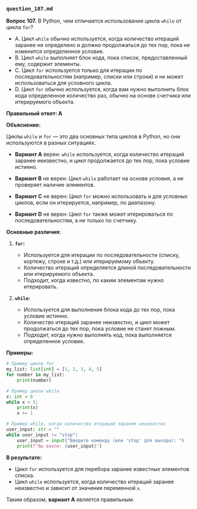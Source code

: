 ### `question_107.md`

**Вопрос 107.** В Python, чем отличается использование цикла `while` от цикла `for`?

- A.  Цикл `while` обычно используется, когда количество итераций заранее не определено и должно продолжаться до тех пор, пока не изменится определенное условие.
- B.  Цикл `while` выполняет блок кода, пока список, предоставленный ему, содержит элементы.
- C.  Цикл `for` используется только для итерации по последовательностям (например, списки или строки) и не может использоваться для условного цикла.
- D.  Цикл `for` обычно используется, когда вам нужно выполнить блок кода определенное количество раз, обычно на основе счетчика или итерируемого объекта.

**Правильный ответ: A**

**Объяснение:**

Циклы `while` и `for` — это два основных типа циклов в Python, но они используются в разных ситуациях.

*   **Вариант A** верен: `while` используется, когда количество итераций заранее неизвестно, и цикл продолжается до тех пор, пока условие истинно.

*   **Вариант B** не верен: Цикл `while`  работает на основе *условия*, а не проверяет наличие элементов.
*   **Вариант C** не верен: Цикл `for` можно использовать и для условных циклов, если он итерируется, например, по диапазону.
*   **Вариант D** не верен: Цикл `for` также может итерироваться по последовательностям, а не только по счетчику.

**Основные различия:**

1.  **`for`:**
    *   Используется для итерации по последовательности (списку, кортежу, строке и т.д.) или итерируемому объекту.
    *   Количество итераций определяется длиной последовательности или итерируемого объекта.
    *   Подходит, когда известно, по каким элементам нужно итерировать.

2.  **`while`:**
    *   Используется для выполнения блока кода до тех пор, пока условие истинно.
    *   Количество итераций заранее неизвестно, и цикл может продолжаться до тех пор, пока условие не станет ложным.
    *   Подходит, когда нужно выполнять код, пока выполняется определенное условие.

**Примеры:**

```python
# Пример цикла for
my_list: list[int] = [1, 2, 3, 4, 5]
for number in my_list:
    print(number)

# Пример цикла while
x: int = 0
while x < 5:
    print(x)
    x += 1

# Пример while, когда количество итераций заранее неизвестно
user_input: str = ""
while user_input != "stop":
    user_input = input("Введите команду (или 'stop' для выхода): ")
    print(f"Вы ввели: {user_input}")
```

**В результате:**
* Цикл `for` используется для перебора заранее известных элементов списка.
* Цикл `while`  используется, когда количество итераций заранее неизвестно и зависит от значения переменной `x`.

Таким образом, **вариант A** является правильным.
